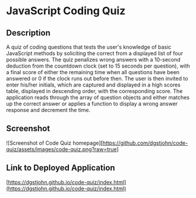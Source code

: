# JavaScript Coding Quiz

## Description
A quiz of coding questions that tests the user's knowledge of basic JavaScript methods by soliciting the correct from a displayed list of four possible answers. The quiz penalizes wrong answers with a 10-second deduction from the countdown clock (set to 15 seconds per question), with a final score of either the remaining time when all questions have been answered or 0 if the clock runs out before then. The user is then invited to enter his/her initials, which are captured and displayed in a high scores table, displayed in descending order, with the corresponding score. The application reads through the array of question objects and either matches up the correct answer or applies a function to display a wrong answer response and decrement the time.

## Screenshot
![Screenshot of Code Quiz homepage][https://github.com/dgstjohn/code-quiz/assets/images/code-quiz.png?raw=true]

## Link to Deployed Application
[https://dgstjohn.github.io/code-quiz/index.html](https://dgstjohn.github.io/code-quiz/index.html)